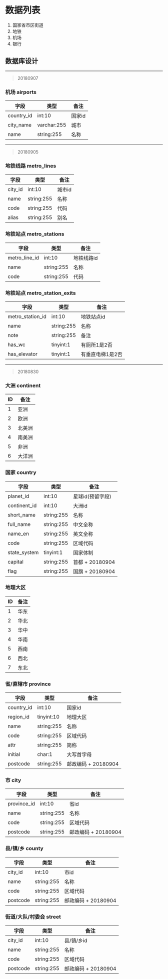 # 数据列表

1. 国家省市区街道
2. 地铁
3. 机场
4. 银行

## 数据库设计

---
> 20180907

### 机场 airports

字段|类型|备注
-|-|-
country_id|int:10|国家id
city_name|varchar:255|城市
name|string:255|名称

---
> 20180905

### 地铁线路 metro_lines

字段|类型|备注
-|-|-
city_id|int:10|城市id
name|string:255|名称
code|string:255|代码
alias|string:255|别名

### 地铁站点 metro_stations

字段|类型|备注
-|-|-
metro_line_id|int:10|地铁线路id
name|string:255|名称
code|string:255|代码

### 地铁站点 metro_station_exits

字段|类型|备注
-|-|-
metro_station_id|int:10|地铁站点id
name|string:255|名称
note|string:255|备注
has_wc|tinyint:1|有厕所1是2否
has_elevator|tinyint:1|有垂直电梯1是2否

---
> 20180830

### 大洲 continent

ID|备注
-|-
1|亚洲
2|欧洲
3|北美洲
4|南美洲
5|非洲
6|大洋洲

### 国家 country

字段|类型|备注
-|-|-
planet_id|int:10|星球id(预留字段)
continent_id|int:10|大洲id
short_name|string:255|名称
full_name|string:255|中文全称
name_en|string:255|英文全称
code|string:255|区域代码
state_system|tinyint:1|国家体制
capital|string:255|首都 + 20180904
flag|string:255|国旗 + 20180904

### 地理大区

ID|备注
-|-
1|华东
2|华北
3|华中
4|华南
5|西南
6|西北
7|东北

### 省/直辖市 province

字段|类型|备注
-|-|-
country_id|int:10|国家id
region_id|tinyint:10|地理大区
name|string:255|名称
code|string:255|区域代码
attr|string:255|简称
initial|char:1|大写首字母
postcode|string:255|邮政编码 + 20180904

### 市 city

字段|类型|备注
-|-|-
province_id|int:10|省id
name|string:255|名称
code|string:255|区域代码
postcode|string:255|邮政编码 + 20180904

### 县/镇/乡 county

字段|类型|备注
-|-|-
city_id|int:10|市id
name|string:255|名称
code|string:255|区域代码
postcode|string:255|邮政编码 + 20180904

### 街道/大队/村委会 street

字段|类型|备注
-|-|-
city_id|int:10|县/镇/乡id
name|string:255|名称
code|string:255|区域代码
postcode|string:255|邮政编码 + 20180904
